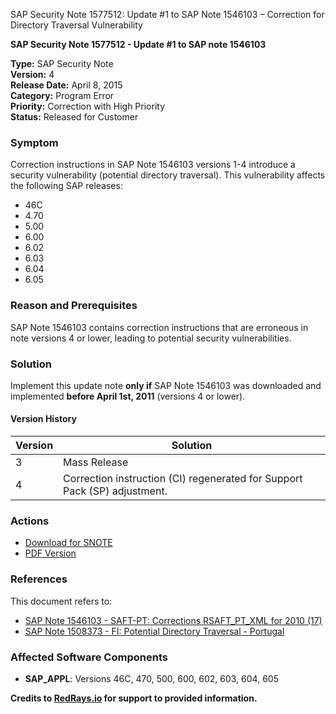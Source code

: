 SAP Security Note 1577512: Update #1 to SAP Note 1546103 – Correction for Directory Traversal Vulnerability

**SAP Security Note 1577512 - Update #1 to SAP note 1546103**

**Type:** SAP Security Note  
**Version:** 4  
**Release Date:** April 8, 2015  
**Category:** Program Error  
**Priority:** Correction with High Priority  
**Status:** Released for Customer

### **Symptom**
Correction instructions in SAP Note 1546103 versions 1-4 introduce a security vulnerability (potential directory traversal). This vulnerability affects the following SAP releases:
- 46C
- 4.70
- 5.00
- 6.00
- 6.02
- 6.03
- 6.04
- 6.05

### **Reason and Prerequisites**
SAP Note 1546103 contains correction instructions that are erroneous in note versions 4 or lower, leading to potential security vulnerabilities.

### **Solution**
Implement this update note **only if** SAP Note 1546103 was downloaded and implemented **before April 1st, 2011** (versions 4 or lower).

#### **Version History**

| Version | Solution                                                          |
|---------|-------------------------------------------------------------------|
| 3       | Mass Release                                                      |
| 4       | Correction instruction (CI) regenerated for Support Pack (SP) adjustment. |

### **Actions**

- [Download for SNOTE](https://notesdownloads.sap.com/note/0040000009360232017)
- [PDF Version](https://me.sap.com/sap/support/sfm/notes/print/0001577512?language=en-US&token=B9CB6EC595B6B628092E04C89DF29005)

### **References**
This document refers to:
- [SAP Note 1546103 - SAFT-PT: Corrections RSAFT_PT_XML for 2010 (17)](https://me.sap.com/notes/1546103)
- [SAP Note 1508373 - FI: Potential Directory Traversal - Portugal](https://me.sap.com/notes/1508373)

### **Affected Software Components**
- **SAP_APPL**: Versions 46C, 470, 500, 600, 602, 603, 604, 605

**Credits to [RedRays.io](https://redrays.io) for support to provided information.**